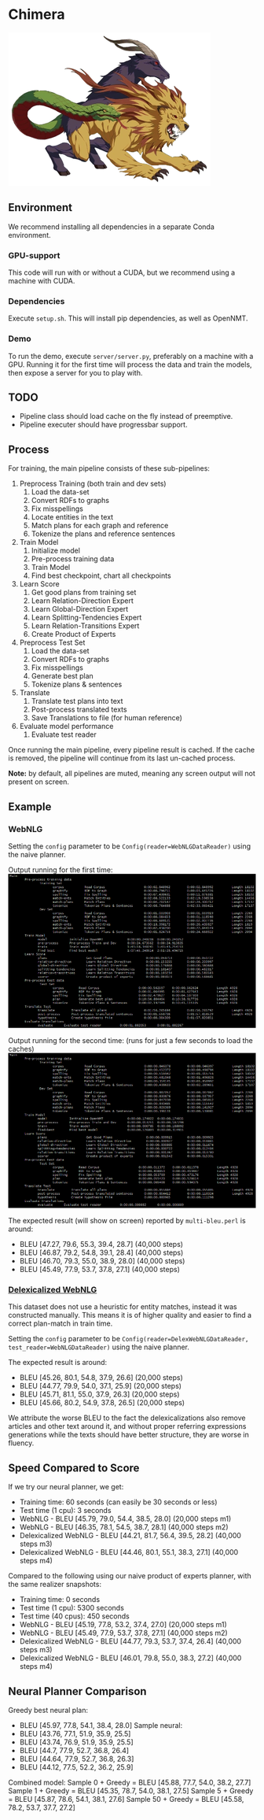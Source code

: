 # Chimera
![Chimera](git-assets/chimera.webp)

## Environment
We recommend installing all dependencies in a separate Conda environment.

### GPU-support
This code will run with or without a CUDA, but we recommend using a machine with CUDA.

### Dependencies
Execute `setup.sh`. This will install pip dependencies, as well as OpenNMT.

### Demo
To run the demo, execute `server/server.py`, preferably on a machine with a GPU. Running it for the first time will process the data and train the models, then expose a server for you to play with.

## TODO
- Pipeline class should load cache on the fly instead of preemptive.
- Pipeline executer should have progressbar support.

## Process
For training, the main pipeline consists of these sub-pipelines:
1. Preprocess Training (both train and dev sets)
    1. Load the data-set
    1. Convert RDFs to graphs
    1. Fix misspellings
    1. Locate entities in the text
    1. Match plans for each graph and reference
    1. Tokenize the plans and reference sentences   
1. Train Model
    1. Initialize model
    1. Pre-process training data
    1. Train Model
    1. Find best checkpoint, chart all checkpoints
1. Learn Score
    1. Get good plans from training set
    1. Learn Relation-Direction Expert
    1. Learn Global-Direction Expert
    1. Learn Splitting-Tendencies Expert
    1. Learn Relation-Transitions Expert
    1. Create Product of Experts
1. Preprocess Test Set
    1. Load the data-set
    1. Convert RDFs to graphs
    1. Fix misspellings
    1. Generate best plan
    1. Tokenize plans & sentences
1. Translate
    1. Translate test plans into text
    1. Post-process translated texts
    1. Save Translations to file (for human reference)
1. Evaluate model performance
    1. Evaluate test reader

Once running the main pipeline, every pipeline result is cached. 
If the cache is removed, the pipeline will continue from its last un-cached process.

**Note:** by default, all pipelines are muted, meaning any screen output will not present on screen.


## Example

### WebNLG
Setting the `config` parameter to be `Config(reader=WebNLGDataReader)` using the naive planner.

Output running for the first time:
![First Run Pipeline](git-assets/first-run.png)

Output running for the second time: (runs for just a few seconds to load the caches)
![Second Run Pipeline](git-assets/second-run.png)

The expected result (will show on screen) reported by `multi-bleu.perl` is around:
- BLEU [47.27, 79.6, 55.3, 39.4, 28.7] (40,000 steps)
- BLEU [46.87, 79.2, 54.8, 39.1, 28.4] (40,000 steps)
- BLEU [46.70, 79.3, 55.0, 38.9, 28.0] (40,000 steps)
- BLEU [45.49, 77.9, 53.7, 37.8, 27.1] (40,000 steps)

### [Delexicalized WebNLG](https://github.com/ThiagoCF05/webnlg)
This dataset does not use a heuristic for entity matches, instead it was constructed manually.
This means it is of higher quality and easier to find a correct plan-match in train time.

Setting the `config` parameter to be `Config(reader=DelexWebNLGDataReader, test_reader=WebNLGDataReader)` using the naive planner.

The expected result is around:
- BLEU [45.26, 80.1, 54.8, 37.9, 26.6] (20,000 steps)
- BLEU [44.77, 79.9, 54.0, 37.1, 25.9] (20,000 steps)
- BLEU [45.71, 81.1, 55.0, 37.9, 26.3] (20,000 steps)
- BLEU [45.66, 80.2, 54.9, 37.8, 26.5] (20,000 steps)

We attribute the worse BLEU to the fact the delexicalizations also remove articles and other text around it, and without proper referring expressions generations while the texts should have better structure, they are worse in fluency.

## Speed Compared to Score
If we try our neural planner, we get:
- Training time: 60 seconds (can easily be 30 seconds or less)
- Test time (1 cpu): 3 seconds
- WebNLG - BLEU [45.79, 79.0, 54.4, 38.5, 28.0] (20,000 steps m1)
- WebNLG - BLEU [46.35, 78.1, 54.5, 38.7, 28.1] (40,000 steps m2)
- Delexicalized WebNLG - BLEU [44.21, 81.7, 56.4, 39.5, 28.2] (40,000 steps m3)
- Delexicalized WebNLG - BLEU [44.46, 80.1, 55.1, 38.3, 27.1] (40,000 steps m4)

Compared to the following using our naive product of experts planner, with the same realizer snapshots:
- Training time: 0 seconds
- Test time (1 cpu): 5300 seconds
- Test time (40 cpus): 450 seconds
- WebNLG - BLEU [45.19, 77.8, 53.2, 37.4, 27.0] (20,000 steps m1)
- WebNLG - BLEU [45.49, 77.9, 53.7, 37.8, 27.1] (40,000 steps m2)
- Delexicalized WebNLG - BLEU [44.77, 79.3, 53.7, 37.4, 26.4] (40,000 steps m3)
- Delexicalized WebNLG - BLEU [46.01, 79.8, 55.0, 38.3, 27.2] (40,000 steps m4)


## Neural Planner Comparison

Greedy best neural plan: 
- BLEU [45.97, 77.8, 54.1, 38.4, 28.0]
Sample neural:
- BLEU [43.76, 77.1, 51.9, 35.9, 25.5]
- BLEU [43.74, 76.9, 51.9, 35.9, 25.5]
- BLEU [44.7, 77.9, 52.7, 36.8, 26.4]
- BLEU [44.64, 77.9, 52.7, 36.8, 26.3]
- BLEU [44.12, 77.5, 52.2, 36.2, 25.9]


Combined model:
Sample 0 + Greedy = BLEU [45.88, 77.7, 54.0, 38.2, 27.7]
Sample 1 + Greedy = BLEU [45.35, 78.7, 54.0, 38.1, 27.5]
Sample 5 + Greedy = BLEU [45.87, 78.6, 54.1, 38.1, 27.6]
Sample 50 + Greedy = BLEU [45.58, 78.2, 53.7, 37.7, 27.2]
